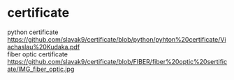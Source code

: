 # certificate
python certificate 
https://github.com/slavak9/certificate/blob/python/pyhton%20certificate/Viachaslau%20Kudaka.pdf    
fiber optic certificate 
https://github.com/slavak9/certificate/blob/FIBER/fiber%20optic%20sertificate/IMG_fiber_optic.jpg   

